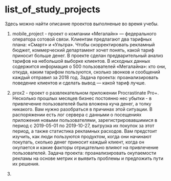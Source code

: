 # list_of_study_projects
Здесь можно найти описание проектов выполненые во время учебы.

1. mobile_project - проект о компании «Мегалайн» — федерального оператора сотовой связи. Клиентам предлагают два тарифных плана: «Смарт» и «Ультра». Чтобы скорректировать рекламный бюджет, коммерческий департамент хочет понять, какой тариф приносит больше денег.
В проекте сделан предварительный анализ тарифов на небольшой выборке клиентов. В исходных данных содержится информация о 500 пользователей «Мегалайна»: кто они, откуда, каким тарифом пользуются, сколько звонков и сообщений каждый отправил за 2018 год.
Задача проекта: проанализировать поведение клиентов и сделать вывод — какой тариф лучше.

2. prox2 - проект о развлекательном приложении Procrastinate Pro+. Несколько прошлых месяцев бизнес постоянно нес убытки - в привлечение пользователей была вложена куча денег, а толку никакого. Вам нужно разобраться в причинах этой ситуации.
В распоряжении есть лог сервера с данными о посещениях приложения новыми пользователями, зарегистрировавшимися в период с 2019-05-01 по 2019-10-27, выгрузка их покупок за этот период, а также статистика рекламных расходов. Вам предстоит изучить, как люди пользуются продуктом, когда они начинают покупать, сколько денег приносит каждый клиент, когда он окупается и какие факторы отрицательно влияют на привлечение пользователей.
Задача проекта: проанализировать окупаемости рекламы на основе метрик и выявить проблемы и предложить пути их решения.

3.
